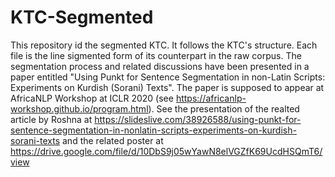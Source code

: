 # KTC-Segmented
This repository id the segmented KTC.
It follows the KTC's structure. 
Each file is the line sigmented form of its counterpart in the raw corpus.
The segmentation process and related discussions have been presented in a paper entitled 
"Using Punkt for Sentence Segmentation in non-Latin Scripts: Experiments on Kurdish (Sorani) Texts".
The paper is supposed to appear at AfricaNLP Workshop at ICLR 2020 (see https://africanlp-workshop.github.io/program.html). 
See the presentation of the realted article by Roshna at https://slideslive.com/38926588/using-punkt-for-sentence-segmentation-in-nonlatin-scripts-experiments-on-kurdish-sorani-texts and the related poster at https://drive.google.com/file/d/10DbS9j05wYawN8elVGZfK69UcdHSQmT6/view
